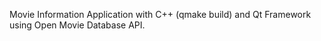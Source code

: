 Movie Information Application with C++ (qmake build) and Qt Framework using Open Movie Database API.
